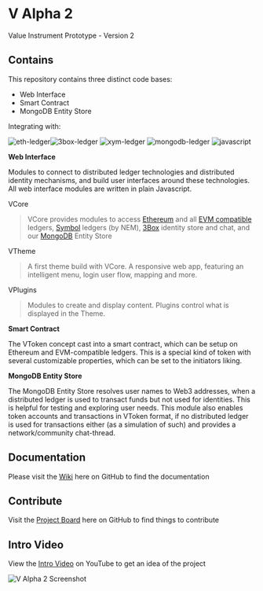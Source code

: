 # V Alpha 2
Value Instrument Prototype - Version 2

## Contains

This repository contains three distinct code bases:

- Web Interface
- Smart Contract
- MongoDB Entity Store

Integrating with:

![eth-ledger](https://user-images.githubusercontent.com/20671922/79995007-f060a000-84b6-11ea-94cd-3b7c1ee50543.png)![3box-ledger](https://user-images.githubusercontent.com/20671922/79994898-ceffb400-84b6-11ea-92d5-38d365f89d5c.png) ![xym-ledger](https://user-images.githubusercontent.com/20671922/79999144-daa1a980-84bb-11ea-8a9b-12501cc992a7.png) ![mongodb-ledger](https://user-images.githubusercontent.com/20671922/79994780-abd50480-84b6-11ea-970d-ec0eedd7d609.png) ![javascript](https://user-images.githubusercontent.com/20671922/79997118-7ed62100-84b9-11ea-9e4e-47e7def69f47.png)


**Web Interface**

Modules to connect to distributed ledger technologies and distributed identity mechanisms, and build user interfaces around these technologies. All web interface modules are written in plain Javascript.

VCore

> VCore provides modules to access [Ethereum](https://ethereum.org/) and all [EVM compatible](https://chainid.network/) ledgers, [Symbol](https://nemtech.github.io/) ledgers (by NEM), [3Box](https://3box.io/) identity store and chat, and our [MongoDB](https://www.mongodb.com/) Entity Store

VTheme

> A first theme build with VCore. A responsive web app, featuring an intelligent menu, login user flow, mapping and more.

VPlugins

> Modules to create and display content. Plugins control what is displayed in the Theme.

**Smart Contract**

The VToken concept cast into a smart contract, which can be setup on Ethereum and EVM-compatible ledgers. This is a special kind of token with several customizable properties, which can be set to the initiators liking.

**MongoDB Entity Store**

The MongoDB Entity Store resolves user names to Web3 addresses, when a distributed ledger is used to transact funds but not used for identities. This is helpful for testing and exploring user needs. This module also enables token accounts and transactions in VToken format, if no distributed ledger is used for transactions either (as a simulation of such) and provides a network/community chat-thread.

## Documentation

Please visit the [Wiki](https://github.com/valueinstrument/v-alpha-2/wiki) here on GitHub to find the documentation

## Contribute

Visit the [Project Board](https://github.com/valueinstrument/v-alpha-2/projects/1) here on GitHub to find things to contribute

## Intro Video

View the [Intro Video](https://youtu.be/47wnrc06FDo) on YouTube to get an idea of the project

![V Alpha 2 Screenshot](https://user-images.githubusercontent.com/20671922/78137776-2796e080-7426-11ea-9208-87a2d4c5741f.png)
